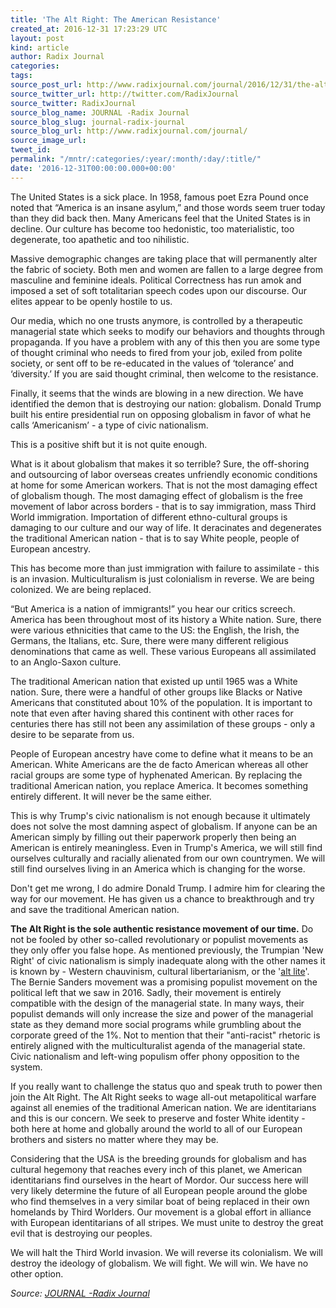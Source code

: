 ```yaml
---
title: 'The Alt Right: The American Resistance'
created_at: 2016-12-31 17:23:29 UTC
layout: post
kind: article
author: Radix Journal
categories: 
tags: 
source_post_url: http://www.radixjournal.com/journal/2016/12/31/the-alt-right-the-american-resistance
source_twitter_url: http://twitter.com/RadixJournal
source_twitter: RadixJournal
source_blog_name: JOURNAL -Radix Journal
source_blog_slug: journal-radix-journal
source_blog_url: http://www.radixjournal.com/journal/
source_image_url: 
tweet_id: 
permalink: "/mntr/:categories/:year/:month/:day/:title/"
date: '2016-12-31T00:00:00.000+00:00'
---
```

<p>The United States is a sick place. In 1958, famous poet Ezra Pound once noted that “America is an insane asylum,” and those words seem truer today than they did back then. Many Americans feel that the United States is in decline. Our culture has become too hedonistic, too materialistic, too degenerate, too apathetic and too nihilistic.</p>
<p>Massive demographic changes are taking place that will permanently alter the fabric of society. Both men and women are fallen to a large degree from masculine and feminine ideals. Political Correctness has run amok and imposed a set of soft totalitarian speech codes upon our discourse. Our elites appear to be openly hostile to us. </p>
<p>Our media, which no one trusts anymore, is controlled by a therapeutic managerial state which seeks to modify our behaviors and thoughts through propaganda. If you have a problem with any of this then you are some type of thought criminal who needs to fired from your job, exiled from polite society, or sent off to be re-educated in the values of ‘tolerance’ and ‘diversity.’ If you are said thought criminal, then welcome to the resistance.</p>
<p>Finally, it seems that the winds are blowing in a new direction. We have identified the demon that is destroying our nation: globalism. Donald Trump built his entire presidential run on opposing globalism in favor of what he calls ‘Americanism’ - a type of civic nationalism. </p>
<p>This is a positive shift but it is not quite enough.</p>
<p>What is it about globalism that makes it so terrible? Sure, the off-shoring and outsourcing of labor overseas creates unfriendly economic conditions at home for some American workers. That is not the most damaging effect of globalism though. The most damaging effect of globalism is the free movement of labor across borders - that is to say immigration, mass Third World immigration. Importation of different ethno-cultural groups is damaging to our culture and our way of life. It deracinates and degenerates the traditional American nation - that is to say White people, people of European ancestry.</p>
<p>This has become more than just immigration with failure to assimilate - this is an invasion. Multiculturalism is just colonialism in reverse. We are being colonized. We are being replaced.</p>
<p>“But America is a nation of immigrants!” you hear our critics screech. America has been throughout most of its history a White nation. Sure, there were various ethnicities that came to the US: the English, the Irish, the Germans, the Italians, etc. Sure, there were many different religious denominations that came as well. These various Europeans all assimilated to an Anglo-Saxon culture. </p>
<p>The traditional American nation that existed up until 1965 was a White nation. Sure, there were a handful of other groups like Blacks or Native Americans that constituted about 10% of the population. It is important to note that even after having shared this continent with other races for centuries there has still not been any assimilation of these groups - only a desire to be separate from us.</p>
<p>People of European ancestry have come to define what it means to be an American. White Americans are the de facto American whereas all other racial groups are some type of hyphenated American. By replacing the traditional American nation, you replace America. It becomes something entirely different. It will never be the same either.</p>
<p>This is why Trump's civic nationalism is not enough because it ultimately does not solve the most damning aspect of globalism. If anyone can be an American simply by filling out their paperwork properly then being an American is entirely meaningless. Even in Trump's America, we will still find ourselves culturally and racially alienated from our own countrymen. We will still find ourselves living in an America which is changing for the worse.</p>
<p>Don't get me wrong, I do admire Donald Trump. I admire him for clearing the way for our movement. He has given us a chance to breakthrough and try and save the traditional American nation.</p>
<p><strong>The Alt Right is the sole authentic resistance movement of our time.</strong> Do not be fooled by other so-called revolutionary or populist movements as they only offer you false hope. As mentioned previously, the Trumpian 'New Right' of civic nationalism is simply inadequate along with the other names it is known by - Western chauvinism, cultural libertarianism, or the '<a href="https://www.reddit.com/r/The_Donald/">alt lite</a>'. The Bernie Sanders movement was a promising populist movement on the political left that we saw in 2016. Sadly, their movement is entirely compatible with the design of the managerial state. In many ways, their populist demands will only increase the size and power of the managerial state as they demand more social programs while grumbling about the corporate greed of the 1%. Not to mention that their "anti-racist" rhetoric is entirely aligned with the multiculturalist agenda of the managerial state. Civic nationalism and left-wing populism offer phony opposition to the system. </p>
<p>If you really want to challenge the status quo and speak truth to power then join the Alt Right. The Alt Right seeks to wage all-out metapolitical warfare against all enemies of the traditional American nation. We are identitarians and this is our concern. We seek to preserve and foster White identity - both here at home and globally around the world to all of our European brothers and sisters no matter where they may be. </p>
<p>Considering that the USA is the breeding grounds for globalism and has cultural hegemony that reaches every inch of this planet, we American identitarians find ourselves in the heart of Mordor. Our success here will very likely determine the future of all European people around the globe who find themselves in a very similar boat of being replaced in their own homelands by Third Worlders. Our movement is a global effort in alliance with European identitarians of all stripes. We must unite to destroy the great evil that is destroying our peoples.</p>
<p>We will halt the Third World invasion. We will reverse its colonialism. We will destroy the ideology of globalism. We will fight. We will win. We have no other option.</p><div class="">
    <i>Source: <a href="http://www.radixjournal.com/journal/">JOURNAL -Radix Journal</a></i>
</div>
